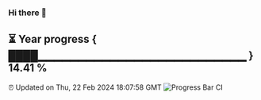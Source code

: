 ### Hi there 👋
⏳ Year progress { ████▁▁▁▁▁▁▁▁▁▁▁▁▁▁▁▁▁▁▁▁▁▁▁▁▁▁ } 14.41 %
---
⏰ Updated on Thu, 22 Feb 2024 18:07:58 GMT
![Progress Bar CI](https://github.com/Moyi321/Moyi321/workflows/Progress%20Bar%20CI/badge.svg)
